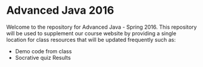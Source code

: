 # Advanced Java 2016

Welcome to the repository for Advanced Java - Spring 2016. This repository will be used to supplement our course website by providing a single location for class resources that will be updated frequently such as:
* Demo code from class
* Socrative quiz Results

